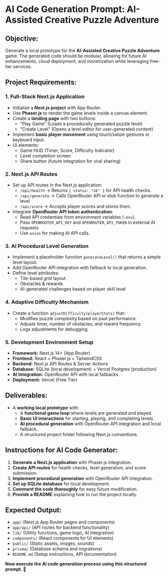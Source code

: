 # AI Code Generation Prompt: AI-Assisted Creative Puzzle Adventure

## **Objective:**

Generate a local prototype for the **AI-Assisted Creative Puzzle Adventure** game. The generated code should be modular, allowing for future AI enhancements, cloud deployment, and monetization while leveraging free-tier services.

## **Project Requirements:**

### **1. Full-Stack Next.js Application**

- Initialize a **Next.js project** with App Router.
- Use **Phaser.js** to render the game levels inside a canvas element.
- Create a **landing page** with two buttons:
  - "Play Game" (Loads a procedurally generated puzzle level)
  - "Create Level" (Opens a level editor for user-generated content)
- Implement **basic player movement** using touch/swipe gestures or keyboard input.
- UI elements:
  - Game HUD (Timer, Score, Difficulty Indicator)
  - Level completion screen
  - Share button (future integration for viral sharing)

### **2. Next.js API Routes**

- Set up API routes in the Next.js application:
  - `/api/health` → Returns `{ status: "ok" }` for API health checks.
  - `/api/generate` → Calls OpenRouter API or stub function to generate a level.
  - `/api/score` → Accepts player scores and stores them.
- Integrate **OpenRouter API token authentication**:
  - Read API credentials from environment variables (`.env`).
  - Pass `OPENROUTER_API_KEY` and `OPENROUTER_API_TOKEN` in external AI requests.
  - Use `axios` for making AI API calls.

### **3. AI Procedural Level Generation**

- Implement a placeholder function `generateLevel()` that returns a simple level layout.
- Add OpenRouter API integration with fallback to local generation.
- Define level attributes:
  - Tile-based grid layout
  - Obstacles & rewards
  - AI-generated challenges based on player skill level

### **4. Adaptive Difficulty Mechanism**

- Create a function `adjustDifficulty(playerStats)` that:
  - Modifies puzzle complexity based on past performance.
  - Adjusts timer, number of obstacles, and reward frequency.
  - Logs adjustments for debugging.

### **5. Development Environment Setup**

- **Framework:** Next.js 14+ (App Router)
- **Frontend:** React + Phaser.js + TailwindCSS
- **Backend:** Next.js API Routes & Server Actions
- **Database:** SQLite (local development) + Vercel Postgres (production)
- **AI Integration:** OpenRouter API with local fallbacks
- **Deployment:** Vercel (Free Tier)

## **Deliverables:**

- A **working local prototype** with:
  - A **functional game loop** where levels are generated and played.
  - **Basic UI interactions** for starting, playing, and completing levels.
  - **AI procedural generation** with OpenRouter API integration and local fallback.
  - A structured project folder following Next.js conventions.

## **Instructions for AI Code Generator:**

1. **Generate a Next.js application** with Phaser.js integration.
2. **Create API routes** for health checks, level generation, and score submission.
3. **Implement procedural generation** with OpenRouter API integration.
4. **Set up SQLite database** for local development.
5. **Comment the code thoroughly** for easy future modification.
6. **Provide a README** explaining how to run the project locally.

## **Expected Output:**

- `app/` (Next.js App Router pages and components)
- `app/api/` (API routes for backend functionality)
- `lib/` (Utility functions, game logic, AI integration)
- `components/` (React components for UI elements)
- `public/` (Static assets, images, sounds)
- `prisma/` (Database schema and migrations)
- `README.md` (Setup instructions, API documentation)

**Now execute the AI code generation process using this structured prompt. 🚀**
